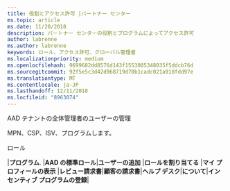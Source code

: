 ```yaml
---
title: 役割とアクセス許可 |パートナー センター
ms.topic: article
ms.date: 11/20/2018
description: パートナー センターの役割とプログラムによってアクセス許可
author: labrenne
ms.author: labrenne
keywords: ロール、アクセス許可、グローバル管理者
ms.localizationpriority: medium
ms.openlocfilehash: 9699682dd8576d143f1553005348035f5ddcb76d
ms.sourcegitcommit: 92f5e5c3d42d968719d70b1cadc021a918fdd97e
ms.translationtype: MT
ms.contentlocale: ja-JP
ms.lasthandoff: 12/11/2018
ms.locfileid: "8963074"
---
```

AAD テナントの全体管理者のユーザーの管理


MPN、CSP、ISV、プログラムします。  

ロール


|**プログラム**. |**AAD の標準ロール**|**ユーザーの追加**   |**ロールを割り当てる**   |**マイ プロフィールの表示**   |**レビュー請求書**|**顧客の請求書**|**ヘルプ デスク**|**について**|**インセンティブ プログラムの登録**| 